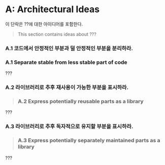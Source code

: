 # <a name="S-A"></a> A: Architectural Ideas

이 단락은 ??에 대한 아이디어를 포함한다.
>This section contains ideas about ???

### <a name="Ra-stable"></a> A.1 코드에서 안정적인 부분과 덜 안정적인 부분을 분리하라.
### <a name="Ra-stable"></a> A.1 Separate stable from less stable part of code

???

### <a name="Ra-reuse"></a> A.2 라이브러리로 추후 재사용이 가능한 부분을 표시하라.
>### <a name="Ra-reuse"></a> A.2 Express potentially reusable parts as a library

???

### <a name="Ra-lib"></a> A.3 라이브러리로 추후 독자적으로 유지할 부분을 표시하라.
>### <a name="Ra-lib"></a> A.3 Express potentially separately maintained parts as a library

???
